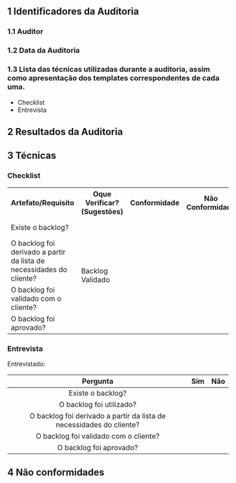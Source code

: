 ## 1 Identificadores da Auditoria

### 1.1 Auditor

### 1.2 Data da Auditoria


### 1.3 Lista das técnicas utilizadas durante a auditoria, assim como apresentação dos templates correspondentes de cada uma.

* Checklist
* Entrevista

## 2 Resultados da Auditoria


## 3 Técnicas

### Checklist

<table>
  <tr>
    <th>Artefato/Requisito</th>
    <th>Oque Verificar? (Sugestões)</th>
    <th>Conformidade</th>
    <th>Não Conformidade</th>
    <th>Observação</th>
    <th>Evidências</th>
  </tr>
  <tr>
    <td>Existe o backlog?</td>
    <td rowspan="4">Backlog Validado</td>
    <td></td>
    <td></td>
    <td></td>
    <td>Backlog do Produto</td>
  </tr>
  <tr>
    <td>O backlog foi derivado a partir da lista de necessidades do cliente?</td>
    <td></td>
    <td></td>
    <td></td>
    <td></td>
  </tr>
  <tr>
    <td>O backlog foi validado com o cliente?</td>
    <td></td>
    <td></td>
    <td></td>
    <td></td>
  </tr>
  <tr>
    <td>O backlog foi aprovado?</td>
    <td></td>
    <td></td>
    <td></td>
    <td></td>
  </tr>
</table>

### Entrevista

Entrevistado:

|Pergunta| Sim |Não |
|:---:|:---:|:---:|
|Existe o backlog?|| |
|O backlog foi utilizado?|| |
|O backlog foi derivado a partir da lista de necessidades do cliente?|| |
| O backlog foi validado com o cliente?| | |
|O backlog foi aprovado?|| |



## 4 Não conformidades
